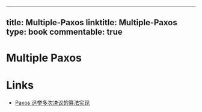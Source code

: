 
---
title: Multiple-Paxos
linktitle: Multiple-Paxos
type: book
commentable: true
---

# Multiple Paxos

# Links

- [Paxos 选举多次决议的算法实现](http://bingotree.cn/?p=607)

    